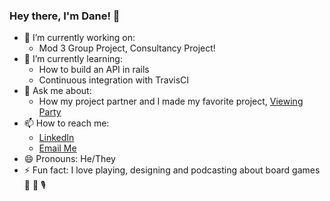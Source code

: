### Hey there, I'm Dane! 👋

- 🔭 I’m currently working on:
  - Mod 3 Group Project, Consultancy Project!
- 🌱 I’m currently learning:
  - How to build an API in rails
  - Continuous integration with TravisCI
- 💬 Ask me about:
  - How my project partner and I made my favorite project, [Viewing Party](https://superviewingparty.herokuapp.com/)
- 📫 How to reach me:
  - [LinkedIn](https://www.linkedin.com/in/dane-brophy/)
  - [Email Me](dbrophy720@gmail.com)
- 😄 Pronouns: He/They
- ⚡ Fun fact: I love playing, designing and podcasting about board games 🎲 📜 🎙 
